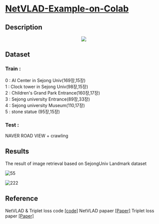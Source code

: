 # [NetVLAD-Example-on-Colab](https://github.com/socome/NetVLAD-Example-on-Colab/blob/master/NetVLAD_manual.ipynb)

## Description

<p align="center">
<img src="https://user-images.githubusercontent.com/44772344/58701146-24cdf800-83dd-11e9-924d-4e5e247bfec3.png">
</p>


## Dataset

### Train : 
0 : AI Center in Sejong Univ(169장,15장) </br>
1 : Clock tower in Sejong Univ(98장,15장)</br>
2 : Children's Grand Park Entrance(160장,17장)</br>
3 : Sejong university Entrance(89장,33장)</br>
4 : Sejong university Museum(110,17장)</br>
5 : stone statue (95장,15장)</br>

### Test :
NAVER ROAD VIEW + crawling </br>

## Results

The result of image retrieval based on SejongUniv Landmark dataset

![55](https://user-images.githubusercontent.com/44772344/58888464-64207f80-8722-11e9-8998-b348bcd0c1b8.png)

![222](https://user-images.githubusercontent.com/44772344/58888155-ec525500-8721-11e9-95a9-59b3554dc46c.png)


## Reference

NetVLAD & Triplet loss code  [[code]](https://github.com/lyakaap/NetVLAD-pytorch)
NetVLAD papaer [[Paper]](https://arxiv.org/abs/1511.07247)
Triplet loss paper [[Paper]](https://arxiv.org/abs/1503.03832)
